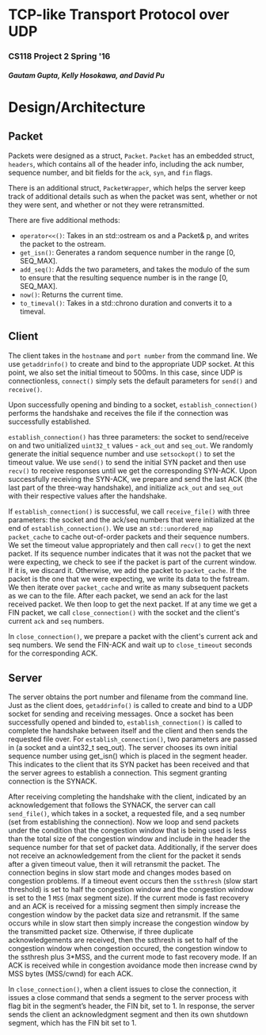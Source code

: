 # TCP-like Transport Protocol over UDP
### CS118 Project 2 Spring '16
##### Gautam Gupta, Kelly Hosokawa, and David Pu

# Design/Architecture

## Packet

Packets were designed as a struct, `Packet`.  `Packet` has an embedded struct, `headers`, which contains all of the header info, including the ack number, sequence number, and bit fields for the `ack`, `syn`, and `fin` flags.

There is an additional struct, `PacketWrapper`, which helps the server keep track of additional details such as when the packet was sent, whether or not they were sent, and whether or not they were retransmitted.

There are five additional methods:
* `operator<<()`: Takes in an std::ostream os and a Packet& p, and writes the packet to the ostream.
* `get_isn()`: Generates a random sequence number in the range [0, SEQ_MAX].
* `add_seq()`: Adds the two parameters, and takes the modulo of the sum to ensure that the resulting sequence number is in the range [0, SEQ_MAX].
* `now()`: Returns the current time.
* `to_timeval()`: Takes in a std::chrono duration and converts it to a timeval.


## Client

The client takes in the `hostname` and `port number` from the command line.  We use `getaddrinfo()` to create and bind to the appropriate UDP socket.  At this point, we also set the initial timeout to 500ms.  In this case, since UDP is connectionless, `connect()` simply sets the default parameters for `send()` and `receive()`.

Upon successfully opening and binding to a socket, `establish_connection()` performs the handshake and receives the file if the connection was successfully established.

`establish_connection()` has three parameters: the socket to send/receive on and two unitialized `uint32_t` values - `ack_out` and `seq_out`.  We randomly generate the initial sequence number and use `setsockopt()` to set the timeout value.  We use `send()` to send the initial SYN packet and then use `recv()` to receive responses until we get the corresponding SYN-ACK.  Upon successfully receiving the SYN-ACK, we prepare and send the last ACK (the last part of the three-way handshake), and initialize `ack_out` and `seq_out` with their respective values after the handshake.

If `establish_connection()` is successful, we call `receive_file()` with three parameters: the socket and the ack/seq numbers that were initialized at the end of `establish_connection()`.  We use an `std::unordered_map packet_cache` to cache out-of-order packets and their sequence numbers.  We set the timeout value appropriately and then call `recv()` to get the next packet.  If its sequence number indicates that it was not the packet that we were expecting, we check to see if the packet is part of the current window.  If it is, we discard it.  Otherwise, we add the packet to `packet_cache`.  If the packet is the one that we were expecting, we write its data to the fstream.  We then iterate over `packet_cache` and write as many subsequent packets as we can to the file.  After each packet, we send an ack for the last received packet.  We then loop to get the next packet.  If at any time we get a FIN packet, we call `close_connection()` with the socket and the client's current `ack` and `seq` numbers.

In `close_connection()`, we prepare a packet with the client's current ack and seq numbers.  We send the FIN-ACK and wait up to `close_timeout` seconds for the corresponding ACK.

## Server

The server obtains the port number and filename from the command line. Just as the client does, `getaddrinfo()` is called to create and bind to a UDP socket for sending and receiving messages. Once a socket has been successfully opened and binded to, `establish_connection()` is called to complete the handshake between itself and the client and then sends the requested file over. For `establish_connection()`, two parameters are passed in (a socket and a uint32_t seq_out). The server chooses its own initial sequence number using get_isn() which is placed in the segment header. This indicates to the client that its SYN packet has been received and that the server agrees to establish a connection. This segment granting connection is the SYNACK. 

After receiving completing the handshake with the client, indicated by an acknowledgement that follows the SYNACK, the server can call `send_file()`, which takes in a socket, a requested file, and a seq number (set from establishing the connection). Now we loop and send packets under the condition that the congestion window that is being used is less than the total size of the congestion window and include in the header the sequence number for that set of packet data. Additionally, if the server does not receive an acknowledgement from the client for the packet it sends after a given timeout value, then it will retransmit the packet. The connection begins in slow start mode and changes modes based on congestion problems. If a timeout event occurs then the `ssthresh` (slow start threshold) is set to half the congestion window and the congestion window is set to the 1 `MSS` (max segment size). If the current mode is fast recovery and an ACK is received for a missing segment then simply increase the congestion window by the packet data size and retransmit. If the same occurs while in slow start then simply increase the congestion window by the transmitted packet size. Otherwise, if three duplicate acknowledgements are received, then the ssthresh is set to half of the congestion window when congestion occured, the congestion window to the ssthresh plus 3*MSS, and the current mode to fast recovery mode. If an ACK is received while in congestion avoidance mode then increase cwnd by MSS bytes (MSS/cwnd) for each ACK.

In `close_connection()`, when a client issues to close the connection, it issues a close command that sends a segment to the server process with flag bit in the segment’s header, the FIN bit, set to 1. In response, the server sends the client an acknowledgment segment and then its own shutdown segment, which has the FIN bit set to 1. 
